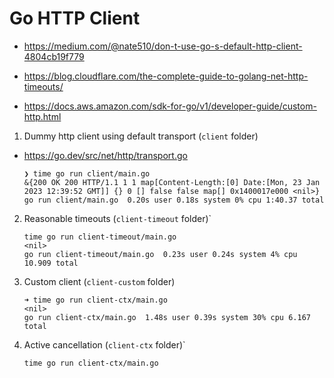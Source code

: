 # Go HTTP Client

- <https://medium.com/@nate510/don-t-use-go-s-default-http-client-4804cb19f779>

- <https://blog.cloudflare.com/the-complete-guide-to-golang-net-http-timeouts/>

- <https://docs.aws.amazon.com/sdk-for-go/v1/developer-guide/custom-http.html>

1. Dummy http client using default transport (`client` folder)

- <https://go.dev/src/net/http/transport.go>

    ```shell
    ❯ time go run client/main.go
    &{200 OK 200 HTTP/1.1 1 1 map[Content-Length:[0] Date:[Mon, 23 Jan 2023 12:39:52 GMT]] {} 0 [] false false map[] 0x1400017e000 <nil>}
    go run client/main.go  0.20s user 0.18s system 0% cpu 1:40.37 total
    ```

2. Reasonable timeouts (`client-timeout` folder)`

    ```shell
    time go run client-timeout/main.go
    <nil>
    go run client-timeout/main.go  0.23s user 0.24s system 4% cpu 10.909 total
    ```

3. Custom client (`client-custom` folder)

    ```shell
    ➜ time go run client-ctx/main.go
    <nil>
    go run client-ctx/main.go  1.48s user 0.39s system 30% cpu 6.167 total
    ```

4. Active cancellation (`client-ctx` folder)`

    ```shell
    time go run client-ctx/main.go
    ```
